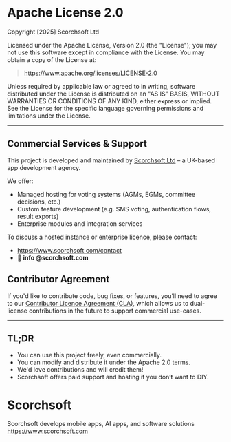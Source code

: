 # Apache License 2.0

Copyright [2025] Scorchsoft Ltd

Licensed under the Apache License, Version 2.0 (the "License");
you may not use this software except in compliance with the License.
You may obtain a copy of the License at:

> https://www.apache.org/licenses/LICENSE-2.0

Unless required by applicable law or agreed to in writing, software
distributed under the License is distributed on an "AS IS" BASIS,
WITHOUT WARRANTIES OR CONDITIONS OF ANY KIND, either express or implied.
See the License for the specific language governing permissions and
limitations under the License.

---

## Commercial Services & Support

This project is developed and maintained by [Scorchsoft Ltd](https://www.scorchsoft.com) – a UK-based app development agency.

We offer:
- Managed hosting for voting systems (AGMs, EGMs, committee decisions, etc.)
- Custom feature development (e.g. SMS voting, authentication flows, result exports)
- Enterprise modules and integration services

To discuss a hosted instance or enterprise licence, please contact:
- https://www.scorchsoft.com/contact
- 📧 **info @scorchsoft.com**

## Contributor Agreement

If you'd like to contribute code, bug fixes, or features, you’ll need to agree to our [Contributor Licence Agreement (CLA)](CLA.md), which allows us to dual-license contributions in the future to support commercial use-cases.

---

## TL;DR

- You can use this project freely, even commercially.
- You can modify and distribute it under the Apache 2.0 terms.
- We'd love contributions and will credit them!
- Scorchsoft offers paid support and hosting if you don’t want to DIY.

# Scorchsoft

Scorchsoft develops mobile apps, AI apps, and software solutions
https://www.scorchsoft.com
